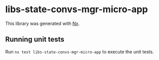 # libs-state-convs-mgr-micro-app

This library was generated with [Nx](https://nx.dev).

## Running unit tests

Run `nx test libs-state-convs-mgr-micro-app` to execute the unit tests.
